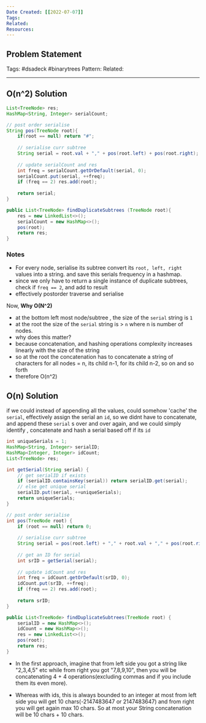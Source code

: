 ```yaml
---
Date Created: [[2022-07-07]]
Tags: 
Related: 
Resources: 
---
```


## Problem Statement


Tags:  #dsadeck  #binarytrees 
Pattern: 
Related: 

---

## O(n^2) Solution
``` java
List<TreeNode> res;
HashMap<String, Integer> serialCount;

// post order serialise
String pos(TreeNode root){
	if(root == null) return "#";
	
	// serialise curr subtree
	String serial = root.val + "," + pos(root.left) + pos(root.right);
	
	// update serialCount and res
	int freq = serialCount.getOrDefault(serial, 0);
	serialCount.put(serial, ++freq);
	if (freq == 2) res.add(root);
	
	return serial;
}

public List<TreeNode> findDuplicateSubtrees (TreeNode root){
	res = new LinkedList<>();
	serialCount = new HashMap<>();
	pos(root);
	return res;
}
```

### Notes
- For every node, serialise its subtree convert its `root, left, right` values into a string. and save this serials frequency in a hashmap. 
- since we only have to return a single instance of duplicate subtrees, check if `freq == 2`, and add to result
- effectively postorder traverse and serialise

Now, **Why O(N^2)**
- at the bottom left most node/subtree , the size of the `serial` string is `1`
- at the root the size of the `serial` string is > `n` where n is number of nodes.
- why does this matter?
- because concatenation, and hashing operations complexity increases linearly with the size of the string
- so at the root the concatenation has to concatenate a string of characters for all nodes = n, its child n-1, for its child n-2, so on and so forth
- therefore O(n^2)

## O(n) Solution
if we could instead of appending all the values, could somehow 'cache' the `serial`, effectively assign the serial an `id`, so we didnt have to concatenate, and append these `serial` s over and over again, and we could simply identify , concatenate and hash a serial based off if its `id`

``` java
int uniqueSerials = 1;
HashMap<String, Integer> serialID;
HashMap<Integer, Integer> idCount;
List<TreeNode> res;

int getSerial(String serial) {
	// get serialID if exists
	if (serialID.containsKey(serial)) return serialID.get(serial);
	// else get unique serial
	serialID.put(serial, ++uniqueSerials);
	return uniqueSerials;
}

// post order serialise
int pos(TreeNode root) {
	if (root == null) return 0;
	
	// serialise curr subtree
	String serial = pos(root.left) + "," + root.val + "," + pos(root.right);
	
	// get an ID for serial
	int srID = getSerial(serial);
	
	// update idCount and res
	int freq = idCount.getOrDefault(srID, 0);
	idCount.put(srID, ++freq);
	if (freq == 2) res.add(root);
	
	return srID;
}

public List<TreeNode> findDuplicateSubtrees(TreeNode root) {
	serialID = new HashMap<>();
	idCount = new HashMap<>();
	res = new LinkedList<>();
	pos(root);
	return res;
}
```


- In the first approach, imagine that from left side you got a string like "2,3,4,5" etc while from right you got "7,8,9,10", then you will be concatenating 4 + 4 operations(excluding commas and if you include them its even more).

- Whereas with ids, this is always bounded to an integer at most from left side you will get 10 chars(-2147483647 or 2147483647) and from right you will get again max 10 chars. So at most your String concatenation will be 10 chars + 10 chars.